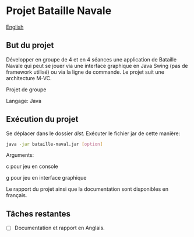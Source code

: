 # Projet Bataille Navale

[English](README.en.md)


## But du projet

Développer en groupe de 4 et en 4 séances une application de Bataille Navale qui peut se jouer via une interface graphique en Java Swing (pas de framework utilisé) ou via la ligne de commande. Le projet suit une architecture M-VC.

Projet de groupe

Langage: Java

## Exécution du projet

Se déplacer dans le dossier *dist*. Exécuter le fichier jar de cette manière:

```bash
java -jar bataille-naval.jar [option]
```

Arguments:

c pour jeu en console

g pour jeu en interface graphique


Le rapport du projet ainsi que la documentation sont disponibles en français.

## Tâches restantes

- [ ] Documentation et rapport en Anglais.
